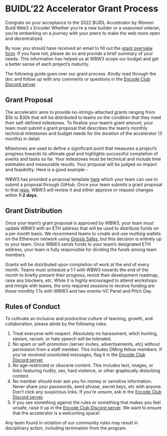 # BUIDL‘22 Accelerator Grant Process
Congrats on your acceptance to the 2022 BUIDL Accelerator by Women Build Web3 x Encode! Whether you’re a new builder or a seasoned veteran, you’re embarking on a journey with your peers to make the web more open and decentralized.

By now, you should have received an email to fill out the [grant overview form](https://encodeclub.typeform.com/wbw3grant). If you have not, please do so and provide a brief summary of your needs. This information has helped us at WBW3 scope our budget and get a better sense of each project’s maturity.

The following guide goes over our grant process. Kindly read through the doc and follow up with any comments or questions in the [Encode Club Discord server](https://discord.com/channels/705799923014041651/1027167831760052254). 

## Grant Proposal
The accelerator aims to provide no-strings-attached grants ranging from $5k to $30k that will be distributed to teams on the condition that they meet their self-defined milestones. To finalize your team’s grant amount, your team must submit a grant proposal that describes the team’s monthly technical milestones and budget needs for the duration of the accelerator (3 months) in detail.

Milestones are used to define a significant point that measures a project’s progress towards its ultimate goal and highlights successful completion of events and tasks so far. Your milestones must be technical and include time estimates and measurable results. Your proposal will be judged on impact and feasibility. Here is a good example -

WBW3 has provided a proposal template [here](https://github.com/womenbuildweb3/grants/issues/new/choose) which your team can use to submit a proposal through GitHub. Once your team submits a grant proposal to that [repo](https://github.com/womenbuildweb3/grants/issues/new/choose), WBW3 will review it and either approve or request changes within **1-2 days**.

## Grant Distribution
Once your team’s grant proposal is approved by WBW3, your team must update WBW3 with an ETH address that will be used to distribute funds on a per month basis. We recommend teams to create and use multisig wallets on the Ethereum network using [Gnosis Safes](https://gnosis-safe.io/), but this decision is entirely up to your team. Once WBW3 sends funds to your team’s designated ETH address, your team is fully responsible for dividing the funds among team members.

Grants will be distributed upon completion of work at the end of every month. Teams must schedule a 1:1 with WBW3 towards the end of the month to briefly present their progress, revisit their development roadmap, raise any blockers, etc. While it is highly encouraged to attend workshops and mingle with teams, the only required sessions to receive funding are these monthly 1:1s with WBW3 and two events–VC Panel and Pitch Day.

## Rules of Conduct
To cultivate an inclusive and productive culture of learning, growth, and collaboration, please abide by the following rules.
1. Treat everyone with respect. Absolutely no harassment, witch hunting, sexism, racism, or hate speech will be tolerated.
2. No spam or self-promotion (server invites, advertisements, etc) without permission from a staff member. This includes DMing fellow members. If you've received unsolicited messages, flag it in the [Encode Club Discord server](https://discord.com/channels/705799923014041651/1027167831760052254).
3. No age-restricted or obscene content. This includes text, images, or links featuring nudity, sex, hard violence, or other graphically disturbing content.
4. No member should ever ask you for money or sensitive information. Never share your passwords, seed phrase, secret keys, etc with anyone. Don't click any suspicious links. If you're unsure, ask in the [Encode Club Discord server](https://discord.com/channels/705799923014041651/1027167831760052254).
5. If you see something against the rules or something that makes you feel unsafe, raise it up in the [Encode Club Discord server](https://discord.com/channels/705799923014041651/1027167831760052254). We want to ensure that the accelerator is a welcoming space!

Any team found in violation of our community rules may result in disciplinary action, including termination from the program.
